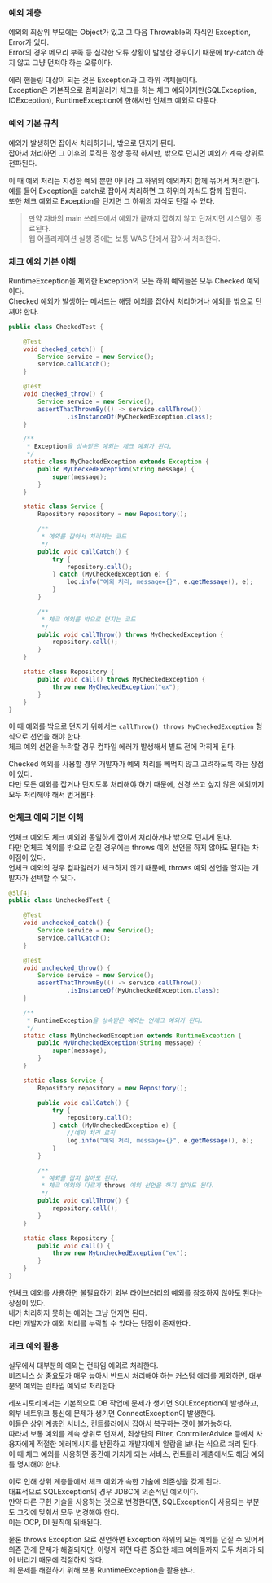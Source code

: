 ### 예외 계층

예외의 최상위 부모에는 Object가 있고 그 다음 Throwable의 자식인 Exception, Error가 있다.  
Error의 경우 메모리 부족 등 심각한 오류 상황이 발생한 경우이기 때문에 try-catch 하지 않고 그냥 던져야 하는 오류이다.

에러 핸들링 대상이 되는 것은 Exception과 그 하위 객체들이다.  
Exception은 기본적으로 컴파일러가 체크를 하는 체크 예외이지만(SQLException, IOException), RuntimeException에 한해서만 언체크 예외로 다룬다.

### 예외 기본 규칙

예외가 발생하면 잡아서 처리하거나, 밖으로 던지게 된다.  
잡아서 처리하면 그 이후의 로직은 정상 동작 하지만, 밖으로 던지면 예외가 계속 상위로 전파된다.

이 때 예외 처리는 지정한 예외 뿐만 아니라 그 하위의 예외까지 함께 묶어서 처리한다.  
예를 들어 Exception을 catch로 잡아서 처리하면 그 하위의 자식도 함께 잡힌다.  
또한 체크 예외로 Exception을 던지면 그 하위의 자식도 던질 수 있다.

> 만약 자바의 main 쓰레드에서 예외가 끝까지 잡히지 않고 던져지면 시스템이 종료된다.  
> 웹 어플리케이션 실행 중에는 보통 WAS 단에서 잡아서 처리한다. 

### 체크 예외 기본 이해

RuntimeException을 제외한 Exception의 모든 하위 예외들은 모두 Checked 예외이다.  
Checked 예외가 발생하는 메서드는 해당 예외를 잡아서 처리하거나 예외를 밖으로 던져야 한다.  

```java
public class CheckedTest {

    @Test
    void checked_catch() {
        Service service = new Service();
        service.callCatch();
    }

    @Test
    void checked_throw() {
        Service service = new Service();
        assertThatThrownBy(() -> service.callThrow())
                .isInstanceOf(MyCheckedException.class);
    }

    /**
     * Exception을 상속받은 예외는 체크 예외가 된다.
     */
    static class MyCheckedException extends Exception {
        public MyCheckedException(String message) {
            super(message);
        }
    }

    static class Service {
        Repository repository = new Repository();

        /**
         * 예외를 잡아서 처리하는 코드
         */
        public void callCatch() {
            try {
                repository.call();
            } catch (MyCheckedException e) {
                log.info("예외 처리, message={}", e.getMessage(), e);
            }
        }

        /**
         * 체크 예외를 밖으로 던지는 코드
         */
        public void callThrow() throws MyCheckedException {
            repository.call();
        }
    }

    static class Repository {
        public void call() throws MyCheckedException {
            throw new MyCheckedException("ex");
        }
    }
}
```

이 때 예외를 밖으로 던지기 위해서는 `callThrow() throws MyCheckedException` 형식으로 선언을 해야 한다.  
체크 예외 선언을 누락할 경우 컴파일 에러가 발생해서 빌드 전에 막히게 된다.

Checked 예외를 사용할 경우 개발자가 예외 처리를 빼먹지 않고 고려하도록 하는 장점이 있다.  
다만 모든 예외를 잡거나 던지도록 처리해야 하기 때문에, 신경 쓰고 싶지 않은 예외까지 모두 처리해야 해서 번거롭다.

### 언체크 예외 기본 이해

언체크 예외도 체크 예외와 동일하게 잡아서 처리하거나 밖으로 던지게 된다.  
다만 언체크 예외를 밖으로 던질 경우에는 throws 예외 선언을 하지 않아도 된다는 차이점이 있다.  
언체크 예외의 경우 컴파일러가 체크하지 않기 때문에, throws 예외 선언을 할지는 개발자가 선택할 수 있다.

```java
@Slf4j
public class UncheckedTest {

    @Test
    void unchecked_catch() {
        Service service = new Service();
        service.callCatch();
    }

    @Test
    void unchecked_throw() {
        Service service = new Service();
        assertThatThrownBy(() -> service.callThrow())
                .isInstanceOf(MyUncheckedException.class);
    }

    /**
     * RuntimeException을 상속받은 예외는 언체크 예외가 된다.
     */
    static class MyUncheckedException extends RuntimeException {
        public MyUncheckedException(String message) {
            super(message);
        }
    }

    static class Service {
        Repository repository = new Repository();

        public void callCatch() {
            try {
                repository.call();
            } catch (MyUncheckedException e) {
                //예외 처리 로직
                log.info("예외 처리, message={}", e.getMessage(), e);
            }
        }

        /**
         * 예외를 잡지 않아도 된다.
         * 체크 예외와 다르게 throws 예외 선언을 하지 않아도 된다.
         */
        public void callThrow() {
            repository.call();
        }
    }

    static class Repository {
        public void call() {
            throw new MyUncheckedException("ex");
        }
    }
}
```

언체크 예외를 사용하면 불필요하기 외부 라이브러리의 예외를 참조하지 않아도 된다는 장점이 있다.  
내가 처리하지 못하는 예외는 그냥 던지면 된다.  
다만 개발자가 예외 처리를 누락할 수 있다는 단점이 존재한다.

### 체크 예외 활용

실무에서 대부분의 예외는 런타임 예외로 처리한다.  
비즈니스 상 중요도가 매우 높아서 반드시 처리해야 하는 커스텀 에러를 제외하면, 대부분의 예외는 런타임 예외로 처리한다.

레포지토리에서는 기본적으로 DB 작업에 문제가 생기면 SQLException이 발생하고, 외부 네트워크 통신에 문제가 생기면 ConnectException이 발생한다.  
이들은 상위 계층인 서비스, 컨트롤러에서 잡아서 복구하는 것이 불가능하다.  
따라서 보통 예외를 계속 상위로 던져서, 최상단의 Filter, ControllerAdvice 등에서 사용자에게 적절한 에러메시지를 반환하고 개발자에게 알람을 보내는 식으로 처리 된다.  
이 때 체크 예외를 사용하면 중간에 거치게 되는 서비스, 컨트롤러 계층에서도 해당 예외를 명시해야 한다. 
 
이로 인해 상위 계층들에서 체크 예외가 속한 기술에 의존성을 갖게 된다.  
대표적으로 SQLException의 경우 JDBC에 의존적인 예외이다.  
만약 다른 구현 기술을 사용하는 것으로 변경한다면, SQLException이 사용되는 부분도 그것에 맞춰서 모두 변경해야 한다.  
이는 OCP, DI 원칙에 위배된다.

물론 throws Exception 으로 선언하면 Exception 하위의 모든 예외를 던질 수 있어서 의존 관계 문제가 해결되지만, 이렇게 하면 다른 중요한 체크 예외들까지 모두 처리가 되어 버리기 때문에 적절하지 않다.  
위 문제를 해결하기 위해 보통 RuntimeException을 활용한다.
